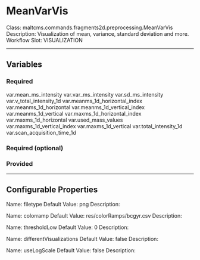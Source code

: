 <h1>MeanVarVis</h1>
Class: maltcms.commands.fragments2d.preprocessing.MeanVarVis
Description: Visualization of mean, variance, standard deviation and more.
Workflow Slot: VISUALIZATION

---

<h2>Variables</h2>
<h3>Required</h3>
var.mean_ms_intensity
var.var_ms_intensity
var.sd_ms_intensity
var.v_total_intensity_1d
var.meanms_1d_horizontal_index
var.meanms_1d_horizontal
var.meanms_1d_vertical_index
var.meanms_1d_vertical
var.maxms_1d_horizontal_index
var.maxms_1d_horizontal
var.used_mass_values
var.maxms_1d_vertical_index
var.maxms_1d_vertical
var.total_intensity_1d
var.scan_acquisition_time_1d

<h3>Required (optional)</h3>

<h3>Provided</h3>


---

<h2>Configurable Properties</h2>
Name: filetype
Default Value: png
Description: 

Name: colorramp
Default Value: res/colorRamps/bcgyr.csv
Description: 

Name: thresholdLow
Default Value: 0
Description: 

Name: differentVisualizations
Default Value: false
Description: 

Name: useLogScale
Default Value: false
Description: 


